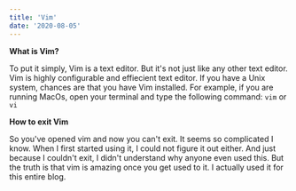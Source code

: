```yaml
---
title: 'Vim'
date: '2020-08-05'
---
```


**What is Vim?**

To put it simply, Vim is a text editor. But it's not just like any other text editor. Vim is highly configurable and effiecient text editor. If you have a Unix system, chances are that you have Vim installed. For example, if you are running MacOs, open your terminal and type the following command: `vim` or `vi`

**How to exit Vim**

So you've opened vim and now you can't exit. It seems so complicated I know. When I first started using it, I could not figure it out either. And just because I couldn't exit, I didn't understand why anyone even used this. But the truth is that vim is amazing once you get used to it. I actually used it for this entire blog.
